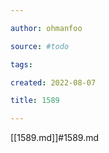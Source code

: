 ```yaml
---

author: ohmanfoo

source: #todo

tags: 

created: 2022-08-07

title: 1589

---
```

[[1589.md]]#1589.md
